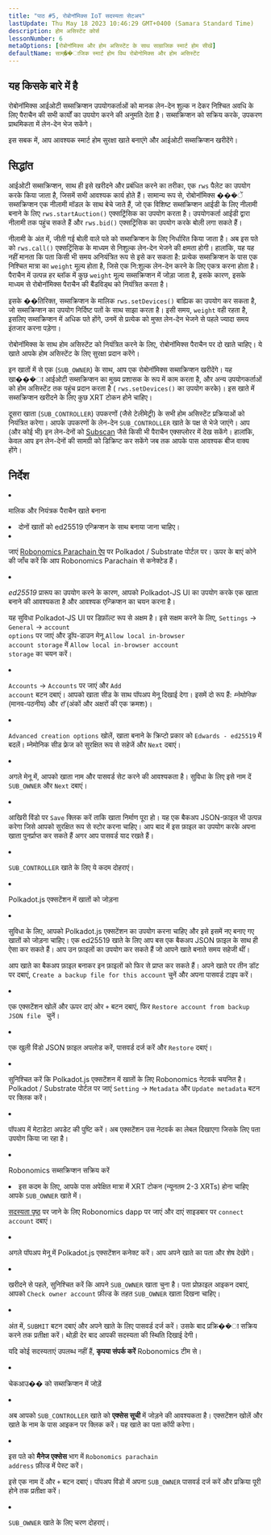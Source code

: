 ```yaml
---
title: "पाठ #5, रोबोनॉमिक्स IoT सदस्यता सेटअप"
lastUpdate: Thu May 18 2023 10:46:29 GMT+0400 (Samara Standard Time)
description: होम असिस्टेंट कोर्स
lessonNumber: 6
metaOptions: [रोबोनॉमिक्स और होम असिस्टेंट के साथ साम्राजिक स्मार्ट होम सीखें]
defaultName: साम्��ाजिक स्मार्ट होम विथ रोबोनोमिक्स और होम असिस्टेंट
---
```



## यह किसके बारे में है

रोबोनॉमिक्स आईओटी सब्सक्रिप्शन उपयोगकर्ताओं को मानक लेन-देन शुल्क न देकर निश्चित अवधि के लिए पैराचैन की सभी कार्यों का उपयोग करने की अनुमति देता है। सब्सक्रिप्शन को सक्रिय करके, उपकरण प्राथमिकता में लेन-देन भेज सकेंगे।

इस सबक में, आप आवश्यक स्मार्ट होम सुरक्षा खाते बनाएंगे और आईओटी सब्सक्रिप्शन खरीदेंगे।

## सिद्धांत

आईओटी सब्सक्रिप्शन, साथ ही इसे खरीदने और प्रबंधित करने का तरीका, एक <code>rws</code> पैलेट का उपयोग करके किया जाता है, जिसमें सभी आवश्यक कार्य होते हैं। सामान्य रूप से, रोबोनॉमिक्स ���ें सब्सक्रिप्शन एक नीलामी मॉडल के साथ बेचे जाते हैं, जो एक विशिष्ट सब्सक्रिप्शन आईडी के लिए नीलामी बनाने के लिए <code>rws.startAuction()</code> एक्सट्रिंसिक का उपयोग करता है। उपयोगकर्ता आईडी द्वारा नीलामी तक पहुंच सकते हैं और <code>rws.bid()</code> एक्सट्रिंसिक का उपयोग करके बोली लगा सकते हैं।

नीलामी के अंत में, जीती गई बोली वाले पते को सब्सक्रिप्शन के लिए निर्धारित किया जाता है। अब इस पते को <code>rws.call()</code> एक्सट्रिंसिक के माध्यम से निशुल्क लेन-देन भेजने की क्षमता होगी। हालांकि, यह यह नहीं मानता कि पता किसी भी समय अनियंत्रित रूप से इसे कर सकता है: प्रत्येक सब्सक्रिप्शन के पास एक निश्चित मात्रा का <code>weight</code> मूल्य होता है, जिसे एक नि:शुल्क लेन-देन करने के लिए एकत्र करना होता है। पैराचैन में उत्पन्न हर ब्लॉक में कुछ <code>weight</code> मूल्य सब्सक्रिप्शन में जोड़ा जाता है, इसके कारण, इसके माध्यम से रोबोनॉमिक्स पैराचैन की बैंडविड्थ को नियंत्रित करता है।

इसके ��तिरिक्त, सब्सक्रिप्शन के मालिक <code>rws.setDevices()</code> बाह्यिक का उपयोग कर सकता है, जो सब्सक्रिप्शन का उपयोग निर्दिष्ट पतों के साथ साझा करता है। इसी समय, <code>weight</code> वही रहता है, इसलिए सब्सक्रिप्शन में अधिक पते होंगे, उनमें से प्रत्येक को मुफ्त लेन-देन भेजने से पहले ज्यादा समय इंतजार करना पड़ेगा।

रोबोनॉमिक्स के साथ होम असिस्टेंट को नियंत्रित करने के लिए, रोबोनॉमिक्स पैराचैन पर दो खाते चाहिए। ये खाते आपके होम असिस्टेंट के लिए सुरक्षा प्रदान करेंगे।

इन खातों में से एक (<code>SUB_OWNER</code>) के साथ, आप एक रोबोनॉमिक्स सब्सक्रिप्शन खरीदेंगे। यह खा���ा आईओटी सब्सक्रिप्शन का मुख्य प्रशासक के रूप में काम करता है, और अन्य उपयोगकर्ताओं को होम असिस्टेंट तक पहुंच प्रदान करता है ( <code>rws.setDevices()</code> का उपयोग करके)। इस खाते में सब्सक्रिप्शन खरीदने के लिए कुछ XRT टोकन होने चाहिए।

दूसरा खाता (<code>SUB_CONTROLLER</code>) उपकरणों (जैसे टेलीमेट्री) के सभी होम असिस्टेंट प्रक्रियाओं को नियंत्रित करेगा। आपके उपकरणों के लेन-देन <code>SUB_CONTROLLER</code> खाते के पक्ष से भेजे जाएंगे। आप (और कोई भी) इन लेन-देनों को [Subscan](https://robonomics.subscan.io/) जैसे किसी भी पैराचैन एक्सप्लोरर में देख सकेंगे। हालांकि, केवल आप इन लेन-देनों की सामग्री को डिक्रिप्ट कर सकेंगे जब तक आपके पास आवश्यक बीज वाक्य होंगे।

## निर्देश

<List type="numbers">

<li>

मालिक और नियंत्रक पैराचैन खाते बनाना

<List>

<li>

<robo-academy-note type="warning" title="चेतावनी">
दोनों खातों को ed25519 एन्क्रिप्शन के साथ बनाया जाना चाहिए।
</robo-academy-note>

</li>

<li>

जाएं [Robonomics Parachain ऐप](https://polkadot.js.org/apps/?rpc=wss%3A%2F%2Fkusama.rpc.robonomics.network%2F#/) पर Polkadot / Substrate पोर्टल पर। ऊपर के बाएं कोने की जाँच करें कि आप Robonomics Parachain से कनेक्टेड हैं।

</li>

<li>

*ed25519* प्रारूप का उपयोग करने के कारण, आपको Polkadot-JS UI का उपयोग करके एक खाता बनाने की आवश्यकता है और आवश्यक एन्क्रिप्शन का चयन करना है। 

यह सुविधा Polkadot-JS UI पर डिफ़ॉल्ट रूप से अक्षम है। इसे सक्षम करने के लिए, <code>Settings</code> -> <code>General</code> -> <code>account options</code> पर जाएं और ड्रॉप-डाउन मेनू <code>Allow local in-browser account storage</code> में <code>Allow local in-browser account storage</code> का चयन करें।
 
</li>

<li>

<code>Accounts</code> -> <code>Accounts</code> पर जाएं और <code>Add account</code> बटन दबाएं। आपको खाता सीड के साथ पॉपअप मेनू दिखाई देगा। इसमें दो रूप हैं: *म्नेमोनिक* (मानव-पठनीय) और *रॉ* (अंकों और अक्षरों की एक क्रमशः)।

<LessonVideo  :videos="[{src: 'https://crustipfs.info/ipfs/QmQiJYPYajUJXENX2PzSJMSKGSshyWyPNqugSYxP5eCNvm', type:'mp4'}]" />

</li>

<li>

<code>Advanced creation options</code> खोलें, खाता बनाने के क्रिप्टो प्रकार को <code>Edwards - ed25519</code> में बदलें। म्नेमोनिक सीड फ्रेज को सुरक्षित रूप से सहेजें और <code>Next</code> दबाएं।

</li>

<li>

अगले मेनू में, आपको खाता नाम और पासवर्ड सेट करने की आवश्यकता है। सुविधा के लिए इसे नाम दें <code>SUB_OWNER</code> और <code>Next</code> दबाएं।

</li>

<li>

आखिरी विंडो पर <code>Save</code> क्लिक करें ताकि खाता निर्माण पूरा हो। यह एक बैकअप JSON-फ़ाइल भी उत्पन्न करेगा जिसे आपको सुरक्षित रूप से स्टोर करना चाहिए। आप बाद में इस फ़ाइल का उपयोग करके अपना खाता पुनर्प्राप्त कर सकते हैं अगर आप पासवर्ड याद रखते हैं।

</li>

<li>

<code>SUB_CONTROLLER</code> खाते के लिए ये कदम दोहराएं।

</li>
</List>
</li>

<li>

Polkadot.js एक्सटेंशन में खातों को जोड़ना

<List type="numbers">

<li>

सुविधा के लिए, आपको Polkadot.js एक्सटेंशन का उपयोग करना चाहिए और इसे इसमें नए बनाए गए खातों को जोड़ना चाहिए। एक ed25519 खाते के लिए आप बस एक बैकअप JSON फ़ाइल के साथ ही ऐसा कर सकते हैं। आप उन फ़ाइलों का उपयोग कर सकते हैं जो आपने खाते बनाते समय सहेजी थीं।

आप खाते का बैकअप फ़ाइल बनाकर इन फ़ाइलों को फिर से प्राप्त कर सकते हैं। अपने खाते पर तीन डॉट पर दबाएं, <code>Create a backup file for this account</code> चुनें और अपना पासवर्ड टाइप करें।

<LessonVideo  :videos="[{src: 'https://crustipfs.info/ipfs/QmRd7gztUjWkLF4W2XuJwy5aXBwzNV2aPCU6CQQLvUpSNj', type:'mp4'}]" />

</li>

<li>

एक एक्सटेंशन खोलें और ऊपर दाएं ओर <code>+</code> बटन दबाएं, फिर <code>Restore account from backup JSON file </code> चुनें।

</li>

<li>

एक खुली विंडो JSON फ़ाइल अपलोड करें, पासवर्ड दर्ज करें और <code>Restore</code> दबाएं।

</li>

<li>

सुनिश्चित करें कि Polkadot.js एक्सटेंशन में खातों के लिए Robonomics नेटवर्क चयनित है। Polkadot / Substrate पोर्टल पर जाएं <code>Setting</code> -> <code>Metadata</code> और <code>Update metadata</code> बटन पर क्लिक करें। 

<LessonVideo  :videos="[{src: 'https://crustipfs.info/ipfs/QmT5sTNP9t8gpbD4RJJw6ETwG4wiziiChAh2uHHBk9Zsyd', type:'mp4'}]" />

</li>

<li>

पॉपअप में मेटाडेटा अपडेट की पुष्टि करें। अब एक्सटेंशन उस नेटवर्क का लेबल दिखाएगा जिसके लिए पता उपयोग किया जा रहा है।

</li>

</List>
</li>

<li>

Robonomics सब्सक्रिप्शन सक्रिय करें

<List >

<li>

<robo-academy-note type="okay">
इस कदम के लिए, आपके पास अपेक्षित मात्रा में XRT टोकन (न्यूनतम 2-3 XRTs) होना चाहिए आपके <code>SUB_OWNER</code> खाते में।
</robo-academy-note>

[सदस्यता पृष्ठ](https://dapp.robonomics.network/#/subscription) पर जाने के लिए Robonomics dapp पर जाएं और दाएं साइडबार पर <code>connect account</code> दबाएं।

<LessonVideo  :videos="[{src: 'https://crustipfs.info/ipfs/QmXrFCajmJgkRDSbshGD3QehjnoyS6jafEPSjHdYkoBHum', type:'mp4'}]" />

</li>

<li>

अगले पॉपअप मेनू में Polkadot.js एक्सटेंशन कनेक्ट करें। आप अपने खाते का पता और शेष देखेंगे।

</li>

<li>

खरीदने से पहले, सुनिश्चित करें कि आपने <code>SUB_OWNER</code> खाता चुना है। पता प्रोफ़ाइल आइकन दबाएं, आपको <code>Check owner account</code> फ़ील्ड के तहत <code>SUB_OWNER</code> खाता दिखना चाहिए।

</li>

<li>

अंत में, <code>SUBMIT</code> बटन दबाएं और अपने खाते के लिए पासवर्ड दर्ज करें। उसके बाद प्रक्रि��ा सक्रिय करने तक प्रतीक्षा करें। थोड़ी देर बाद आपकी सदस्यता की स्थिति दिखाई देगी।

यदि कोई सदस्यताएं उपलब्ध नहीं हैं, **कृपया संपर्क करें** Robonomics टीम से।

</li>
</List>
</li>

<li>

चेकआउ�� को सब्सक्रिप्शन में जोड़ें

<List type="numbers">

<li>

अब आपको <code>SUB_CONTROLLER</code> खाते को **एक्सेस सूची** में जोड़ने की आवश्यकता है। एक्सटेंशन खोलें और खाते के नाम के पास आइकन पर क्लिक करें। यह खाते का पता कॉपी करेगा।

<LessonVideo  :videos="[{src: 'https://crustipfs.info/ipfs/QmV1gkwtcXsWv54ov9tuXfcHg7nqs1foM8cRwts4sqnqtX', type:'mp4'}]" />

</li>

<li>

इस पते को **मैनेज एक्सेस** भाग में <code>Robonomics parachain address</code> फ़ील्ड में पेस्ट करें।

इसे एक नाम दें और <code>+</code> बटन दबाएं। पॉपअप विंडो में अपना <code>SUB_OWNER</code> पासवर्ड दर्ज करें और प्रक्रिया पूरी होने तक प्रतीक्षा करें।

</li>

<li>

<code>SUB_OWNER</code> खाते के लिए चरण दोहराएं।
</li>
</List>
</li>
</List>